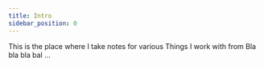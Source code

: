 ```yaml
---
title: Intro
sidebar_position: 0
---
```


This is the place where I take notes for various Things I work with from Bla bla bla bal ... 